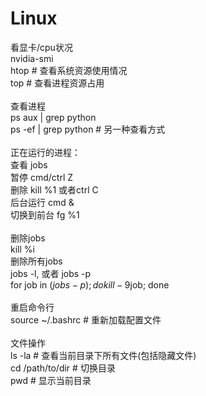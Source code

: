# Linux
看显卡/cpu状况 \
nvidia-smi \
htop  # 查看系统资源使用情况 \
top   # 查看进程资源占用 \
 \
查看进程 \
ps aux | grep python \
ps -ef | grep python  # 另一种查看方式 \
 \
正在运行的进程： \
    查看 jobs \
    暂停 cmd/ctrl Z \
    删除 kill %1   或者ctrl C \
    后台运行 cmd & \
    切换到前台 fg %1 \
 \
删除jobs \
kill %i \
删除所有jobs \
jobs -l, 或者 jobs -p \
for job in $(jobs -p); do kill -9 %$job; done \
 \
重启命令行 \
source ~/.bashrc  # 重新加载配置文件 \
 \
文件操作 \
ls -la  # 查看当前目录下所有文件(包括隐藏文件) \
cd /path/to/dir  # 切换目录  \
pwd  # 显示当前目录 
